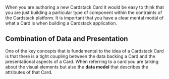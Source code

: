 When you are authoring a new Cardstack Card it would be easy to think that you
are just building a particular type of component within the contraints of the
Cardstack platform. It is important that you have a clear mental modal of what a
Card is when building a Cardstack application.

## Combination of Data and Presentation
One of the key concepts that is fundamental to the idea of a Cardstack Card is that there is a tight coupling between the data backing a Card and the presentational aspects of a Card. When referring to a card you are talking about the visual elements but also the **data model** that describes the attributes of that Card.
